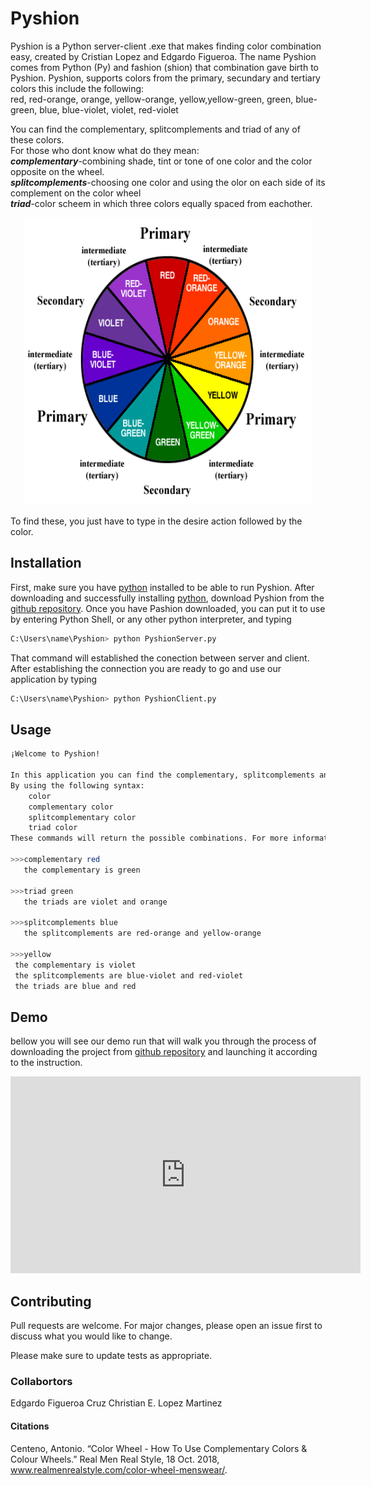 # Pyshion

Pyshion is a Python server-client .exe that makes finding color combination easy, created by Cristian Lopez and Edgardo Figueroa. The name Pyshion comes from Python (Py) and fashion (shion) that combination gave birth to Pyshion. Pyshion, supports colors from the primary, secundary and tertiary colors this include the following:  
red, red-orange, orange, yellow-orange, yellow,yellow-green, green, blue-green, blue, blue-violet, violet, red-violet  
  
You can find the complementary, splitcomplements and triad of any of these colors.  
For those who dont know what do they mean:   
***complementary***-combining shade, tint or tone of one color and the color opposite on the wheel.    
***splitcomplements***-choosing one color and using the olor on each side of its complement on the color wheel   
***triad***-color scheem in which three colors equally spaced from eachother.   
<p align="center">
  <img width="460" height="460" src="https://github.com/Gardy291/Pyshion/blob/master/color_wheel.png">
</p> 
To find these, you just have to type in the desire action followed by the color.  

## Installation

First, make sure you have [python](https://www.python.org/downloads/) installed to be able to run Pyshion.
After downloading and successfully installing [python](https://www.python.org/downloads/), download Pyshion from the [github repository](https://github.com/Gardy291/Pyshion.git). Once you have Pashion downloaded, you can put it to use by entering Python Shell, or any other python interpreter, and typing 

```bash
C:\Users\name\Pyshion> python PyshionServer.py
```
That command will established the conection between server and client. After establishing the connection you are ready to go and use our application by typing
```bash
C:\Users\name\Pyshion> python PyshionClient.py
```
## Usage
```bash
¡Welcome to Pyshion! 

In this application you can find the complementary, splitcomplements and triad colors 
By using the following syntax: 
	color
	complementary color
	splitcomplementary color
	triad color
These commands will return the possible combinations. For more information type help.

>>>complementary red
   the complementary is green

>>>triad green
   the triads are violet and orange

>>>splitcomplements blue
   the splitcomplements are red-orange and yellow-orange

>>>yellow
 the complementary is violet
 the splitcomplements are blue-violet and red-violet
 the triads are blue and red
```
## Demo
bellow you will see our demo run that will walk you through the process of downloading the project from [github repository](https://github.com/Gardy291/Pyshion.git) and launching it according to the instruction.

<iframe width="560" height="315" src="https://www.youtube.com/embed/Lbfe3-v7yE0" frameborder="0" allow="accelerometer; autoplay; encrypted-media; gyroscope; picture-in-picture" allowfullscreen></iframe>

## Contributing
Pull requests are welcome. For major changes, please open an issue first to discuss what you would like to change.

Please make sure to update tests as appropriate.
### Collabortors
Edgardo Figueroa Cruz
Christian E. Lopez Martinez  
#### Citations
Centeno, Antonio. “Color Wheel - How To Use Complementary Colors &amp; Colour Wheels.” Real Men Real Style, 18 Oct. 2018, www.realmenrealstyle.com/color-wheel-menswear/.
